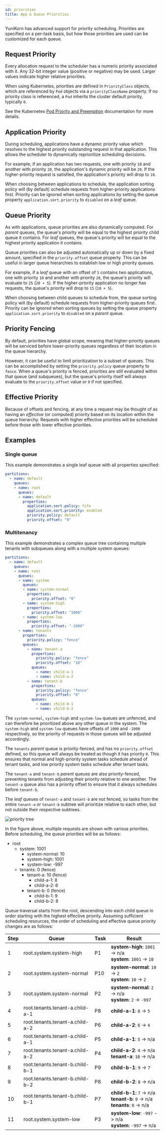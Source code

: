 ```yaml
---
id: priorities
title: App & Queue Priorities
---
```


<!--
 * Licensed to the Apache Software Foundation (ASF) under one
 * or more contributor license agreements.  See the NOTICE file
 * distributed with this work for additional information
 * regarding copyright ownership.  The ASF licenses this file
 * to you under the Apache License, Version 2.0 (the
 * "License"); you may not use this file except in compliance
 * with the License.  You may obtain a copy of the License at
 *
 *     http://www.apache.org/licenses/LICENSE-2.0
 *
 * Unless required by applicable law or agreed to in writing, software
 * distributed under the License is distributed on an "AS IS" BASIS,
 * WITHOUT WARRANTIES OR CONDITIONS OF ANY KIND, either express or implied.
 * See the License for the specific language governing permissions and
 * limitations under the License.
 -->

YuniKorn has advanced support for priority scheduling. Priorities are
specified on a per-task basis, but how those priorities are used can be
customized for each queue.

## Request Priority

Every allocation request to the scheduler has a numeric priority associated
with it. Any 32-bit integer value (positive or negative) may be used. Larger
values indicate higher relative priorities.

When using Kubernetes, priorities are defined in `PriorityClass`
objects, which are referenced by `Pod` objects via a `priorityClassName`
property. If no priority class is referenced, a `Pod` inherits the cluster
default priority, typically `0`.

See the Kubernetes [Pod Priority and Preemption](https://kubernetes.io/docs/concepts/scheduling-eviction/pod-priority-preemption/)
documentation for more details.

## Application Priority

During scheduling, applications have a dynamic priority value which resolves
to the highest priority outstanding request in that application. This allows
the scheduler to dynamically reprioritize scheduling decisions.

For example, if an application has two requests, one with priority `10` and
another with priority `20`, the application's dynamic priority will be `20`.
If the higher-priority request is satisfied, the application's priority will
drop to `10`.

When choosing between applications to schedule, the application sorting policy
will (by default) schedule requests from higher-priority applications first.
Priority can be ignored when sorting applications by setting the queue
property `application.sort.priority` to `disabled` on a _leaf_ queue.

## Queue Priority

As with applications, queue priorities are also dynamically computed. For
_parent_ queues, the queue's priority will be equal to the highest priority
child queue it contains. For _leaf_ queues, the queue's priority will be
equal to the highest priority application it contains.

Queue priorities can also be adjusted automatically up or down by a fixed
amount, specified in the `priority.offset` queue property. This can be useful
in larger queue hierarchies to establish low or high priority queues.

For example, if a _leaf_ queue with an offset of `5` contains two
applications, one with priority `10` and another with priority `20`, the
queue's priority will evaluate to `25` (`20 + 5`). If the higher-priority
application no longer has requests, the queue's priority will drop to `15`
(`10 + 5`).

When choosing between child queues to schedule from, the queue sorting policy
will (by default) schedule requests from higher-priority queues first.
Priority can be ignored when sorting queues by setting the queue
property `application.sort.priority` to `disabled` on a _parent_ queue.

## Priority Fencing

By default, priorities have global scope, meaning that higher-priority queues
will be serviced before lower-priority queues regardless of their location
in the queue hierarchy.

However, it can be useful to limit prioritization to a subset of queues. This
can be accomplished by setting the `priority.policy` queue property to
`fence`. When a queue's priority is fenced, priorities are still evaluated
within that queue (and subqueues), but the queue's priority itself will always
evaluate to the `priority.offset` value or `0` if not specified.

## Effective Priority

Because of offsets and fencing, at any time a request may be thought of as
having an _effective_ (or computed) priority based on its location within
the queue hierarchy. Requests with higher effective priorities will be
scheduled before those with lower effective priorities.

## Examples

### Single queue

This example demonstrates a single leaf queue with all properties specified:

```yaml
partitions:
  - name: default
    queues:
    - name: root
      queues:
      - name: default
        properties:
          application.sort.policy: fifo
          application.sort.priority: enabled
          priority.policy: default
          priority.offset: "0"
```

### Multitenancy 

This example demonstrates a complex queue tree containing multiple tenants
with subqueues along with a multiple system queues:


```yaml
partitions:
  - name: default
    queues:
    - name: root
      queues:
      - name: system
        queues:
        - name: system-normal
          properties:
            priority.offset: "0"
        - name: system-high
          properties:
            priority.offset: "1000"
        - name: system-low
          properties:
            priority.offset: "-1000"
      - name: tenants
        properties:
          priority.policy: "fence"
        queues:
          - name: tenant-a
            properties:
              priority.policy: "fence"
              priority.offset: "10"
            queues:
              - name: child-a-1
              - name: child-a-2
          - name: tenant-b
            properties:
              priority.policy: "fence"
              priority.offset: "0"
            queues:
              - name: child-b-1
              - name: child-b-2

```


The `system-normal`, `system-high` and `system-low` queues are unfenced, and
can therefore be prioritized above any other queue in the system. The
`system-high` and `system-low` queues have offsets of `1000` and `-1000`
respectively, so the priority of requests in those queues will be adjusted
accordingly.

The `tenants` _parent_ queue is priority-fenced, and has no `priority.offset`
defined, so this queue will always be treated as though it has priority `0`.
This ensures that normal and high-priority system tasks schedule ahead of
tenant tasks, and low priority system tasks schedule after tenant tasks.

The `tenant-a` and `tenant-b` _parent_ queues are also priority-fenced,
preventing tenants from adjusting their priority relative to one another.
The `tenant-a` queue also has a priority offset to ensure that it always
schedules before `tenant-b`.

The _leaf_ queues of `tenant-a` and `tenant-b` are not fenced, so tasks from
the entire `tenant-a` or `tenant-b` subtree will prioritize relative to each
other, but not outside their respective subtrees.

![priority tree](./../assets/priority-tree.png)

In the figure above, multiple requests are shown with various priorities.
Before scheduling, the queue priorities will be as follows:

* root
  * system: 1001
    * system-normal: 10
    * system-high: 1001
    * system-low: -997
  * tenants: 0 (fence)
    * tenant-a: 10 (fence)
      * child-a-1: 8
      * child-a-2: 6
    * tenant-b: 0 (fence)
      * child-b-1: 9
      * child-b-2: 8

Queue traversal starts from the root, descending into each child queue in order
starting with the highest effective priority. Assuming sufficient scheduling
resources, the order of scheduling and effective queue priority changes are
as follows:

| Step | Queue                           | Task | Result                                                                                 |
|------|---------------------------------|------|----------------------------------------------------------------------------------------|
|  1   | root.system.system-high         | P1   | **system-high**: `1001` -> n/a <br/> **system**: `1001` -> `10`                        |
|  2   | root.system.system-normal       | P10  | **system-normal**: `10` -> `2` <br/> **system**: `10` -> `2`                           |
|  3   | root.system.system-normal       | P2   | **system-normal**: `2` -> n/a <br/> **system**: `2` -> `-997`                          |
|  4   | root.tenants.tenant-a.child-a-1 | P8   | **child-a-1**: `8` -> `5`                                                              |
|  5   | root.tenants.tenant-a.child-a-2 | P6   | **child-a-2**: `6` -> `4`                                                              |
|  6   | root.tenants.tenant-a.child-a-1 | P5   | **child-a-1**: `5` -> n/a                                                              |
|  7   | root.tenants.tenant-a.child-a-2 | P4   | **child-a-2**: `4` -> n/a <br/> **tenant-a**: `10` -> n/a                              |
|  8   | root.tenants.tenant-b.child-b-1 | P9   | **child-b-1**: `9` -> `7`                                                              |
|  9   | root.tenants.tenant-b.child-b-2 | P8   | **child-b-2**: `8` -> n/a                                                              |
| 10   | root.tenants.tenant-b.child-b-1 | P7   | **child-b-1**: `7` -> n/a <br/> **tenant-b**: `0` -> n/a <br/> **tenants**: `0` -> n/a |
| 11   | root.system.system-low          | P3   | **system-low**: `-997` -> n/a <br/> **system**: `-997` -> n/a                          |

